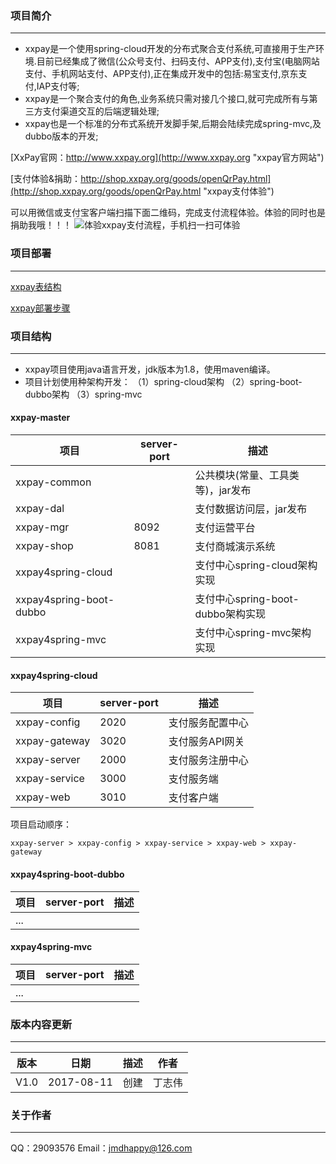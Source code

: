 ### 项目简介
***

- xxpay是一个使用spring-cloud开发的分布式聚合支付系统,可直接用于生产环境.目前已经集成了微信(公众号支付、扫码支付、APP支付),支付宝(电脑网站支付、手机网站支付、APP支付),正在集成开发中的包括:易宝支付,京东支付,IAP支付等;
- xxpay是一个聚合支付的角色,业务系统只需对接几个接口,就可完成所有与第三方支付渠道交互的后端逻辑处理;
- xxpay也是一个标准的分布式系统开发脚手架,后期会陆续完成spring-mvc,及dubbo版本的开发;

[XxPay官网：http://www.xxpay.org](http://www.xxpay.org "xxpay官方网站")

[支付体验&捐助：http://shop.xxpay.org/goods/openQrPay.html](http://shop.xxpay.org/goods/openQrPay.html "xxpay支付体验")

可以用微信或支付宝客户端扫描下面二维码，完成支付流程体验。体验的同时也是捐助我哦！！！
![体验xxpay支付流程，手机扫一扫可体验](https://git.oschina.net/uploads/images/2017/0813/230918_96b80c69_430718.png "xxpay支付体验")


### 项目部署
***

[xxpay表结构](https://gitee.com/jmdhappy/xxpay-master/wikis/xxpay表结构 "xxpay表结构")

[xxpay部署步骤](https://gitee.com/jmdhappy/xxpay-master/wikis/xxpay部署步骤 "xxpay部署步骤")

### 项目结构
***

- xxpay项目使用java语言开发，jdk版本为1.8，使用maven编译。
- 项目计划使用种架构开发：
（1）spring-cloud架构
（2）spring-boot-dubbo架构
（3）spring-mvc

#### xxpay-master
| 项目  | server-port | 描述
|---|---|---
|xxpay-common |  | 公共模块(常量、工具类等)，jar发布
|xxpay-dal |  | 支付数据访问层，jar发布
|xxpay-mgr | 8092 | 支付运营平台
|xxpay-shop | 8081 | 支付商城演示系统
|xxpay4spring-cloud |  | 支付中心spring-cloud架构实现
|xxpay4spring-boot-dubbo |  | 支付中心spring-boot-dubbo架构实现
|xxpay4spring-mvc |  | 支付中心spring-mvc架构实现
#### xxpay4spring-cloud
| 项目  | server-port | 描述
|---|---|---
|xxpay-config | 2020 | 支付服务配置中心
|xxpay-gateway | 3020 | 支付服务API网关
|xxpay-server | 2000 | 支付服务注册中心
|xxpay-service | 3000 | 支付服务端
|xxpay-web | 3010 | 支付客户端

项目启动顺序：
```
xxpay-server > xxpay-config > xxpay-service > xxpay-web > xxpay-gateway
```

#### xxpay4spring-boot-dubbo
| 项目  | server-port | 描述
|---|---|---
|... |  |
#### xxpay4spring-mvc
| 项目  | server-port | 描述
|---|---|---
|... |  |


### 版本内容更新
***

版本 |日期 |描述 |作者
------- | ------- | ------- | -------
V1.0 |2017-08-11 |创建 |丁志伟

### 关于作者
***
QQ：29093576
Email：jmdhappy@126.com